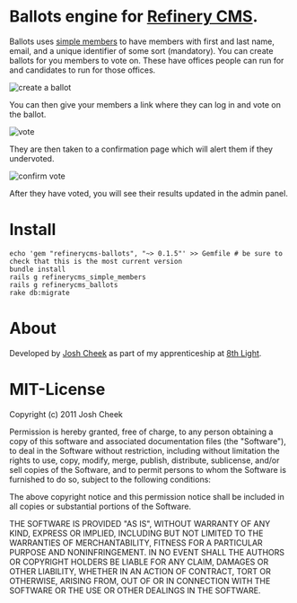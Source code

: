 # Ballots engine for [Refinery CMS][refinery].

Ballots uses [simple members][simple members] to have members with first and last name,
email, and a unique identifier of some sort (mandatory). You can create ballots for you 
members to vote on. These have offices people can run for and candidates to run for those offices.

![create a ballot][ballot-create]

You can then give your members a link where they can log in and vote on the ballot.

![vote][vote]

They are then taken to a confirmation page which will alert them if they undervoted.

![confirm vote][vote-confirmation]

After they have voted, you will see their results updated in the admin panel.


[refinery]:           http://refinerycms.com/
[simple members]:     https://rubygems.org/gems/refinerycms-simple_members
[member-create]:      https://s3.amazonaws.com/josh.cheek/images/scratch/refinerycms-ballots/member-create.png
[ballot-create]:      https://s3.amazonaws.com/josh.cheek/images/scratch/refinerycms-ballots/ballot-create.png
[vote-login]:         https://s3.amazonaws.com/josh.cheek/images/scratch/refinerycms-ballots/vote-login.png
[vote]:               https://s3.amazonaws.com/josh.cheek/images/scratch/refinerycms-ballots/vote.png
[vote-confirmation]:  https://s3.amazonaws.com/josh.cheek/images/scratch/refinerycms-ballots/vote-confirmation.png
[ballot-results]:     https://s3.amazonaws.com/josh.cheek/images/scratch/refinerycms-ballots/ballot-results.png

# Install

    echo 'gem "refinerycms-ballots", "~> 0.1.5"' >> Gemfile # be sure to check that this is the most current version
    bundle install
    rails g refinerycms_simple_members
    rails g refinerycms_ballots
    rake db:migrate


# About

Developed by [Josh Cheek](http://joshcheek.com/) as part of my apprenticeship at [8th Light](http://www.8thlight.com/).

# MIT-License
Copyright (c) 2011 Josh Cheek

Permission is hereby granted, free of charge, to any person obtaining a copy of this software and associated documentation files (the "Software"), to deal in the Software without restriction, including without limitation the rights to use, copy, modify, merge, publish, distribute, sublicense, and/or sell copies of the Software, and to permit persons to whom the Software is furnished to do so, subject to the following conditions:

The above copyright notice and this permission notice shall be included in all copies or substantial portions of the Software.

THE SOFTWARE IS PROVIDED "AS IS", WITHOUT WARRANTY OF ANY KIND, EXPRESS OR IMPLIED, INCLUDING BUT NOT LIMITED TO THE WARRANTIES OF MERCHANTABILITY, FITNESS FOR A PARTICULAR PURPOSE AND NONINFRINGEMENT. IN NO EVENT SHALL THE AUTHORS OR COPYRIGHT HOLDERS BE LIABLE FOR ANY CLAIM, DAMAGES OR OTHER LIABILITY, WHETHER IN AN ACTION OF CONTRACT, TORT OR OTHERWISE, ARISING FROM, OUT OF OR IN CONNECTION WITH THE SOFTWARE OR THE USE OR OTHER DEALINGS IN THE SOFTWARE.


